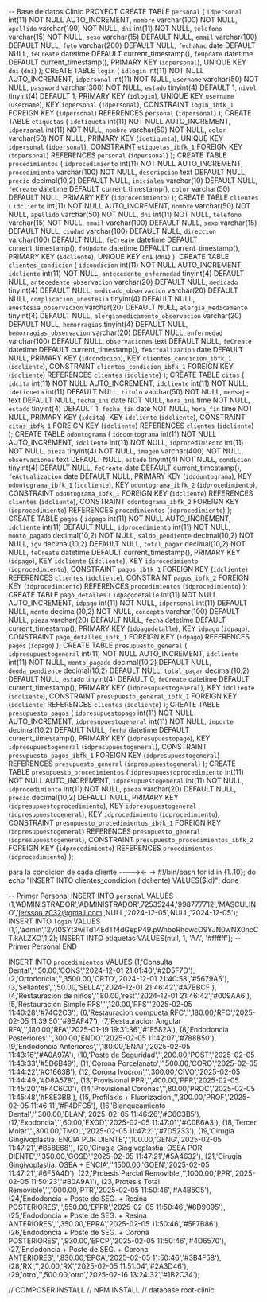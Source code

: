 -- Base de datos Clinic PROYECT
CREATE TABLE `personal` (
  `idpersonal` int(11) NOT NULL AUTO_INCREMENT,
  `nombre` varchar(100) NOT NULL,
  `apellido` varchar(100) NOT NULL,
  `dni` int(11) NOT NULL,
  `telefono` varchar(15) NOT NULL,
  `sexo` varchar(15) DEFAULT NULL,
  `email` varchar(100) DEFAULT NULL,
  `foto` varchar(200) DEFAULT NULL,
  `fechaNac` date DEFAULT NULL,
  `feCreate` datetime DEFAULT current_timestamp(),
  `feUpdate` datetime DEFAULT current_timestamp(),
  PRIMARY KEY (`idpersonal`),
  UNIQUE KEY `dni` (`dni`)
);
CREATE TABLE `login` (
  `idlogin` int(11) NOT NULL AUTO_INCREMENT,
  `idpersonal` int(11) NOT NULL,
  `username` varchar(50) NOT NULL,
  `password` varchar(300) NOT NULL,
  `estado` tinyint(4) DEFAULT 1,
  `nivel` tinyint(4) DEFAULT 1,
  PRIMARY KEY (`idlogin`),
  UNIQUE KEY `username` (`username`),
  KEY `idpersonal` (`idpersonal`),
  CONSTRAINT `login_ibfk_1` FOREIGN KEY (`idpersonal`) REFERENCES `personal` (`idpersonal`)
);
CREATE TABLE `etiquetas` (
  `idetiqueta` int(11) NOT NULL AUTO_INCREMENT,
  `idpersonal` int(11) NOT NULL,
  `nombre` varchar(50) NOT NULL,
  `color` varchar(50) NOT NULL,
  PRIMARY KEY (`idetiqueta`),
  UNIQUE KEY `idpersonal` (`idpersonal`),
  CONSTRAINT `etiquetas_ibfk_1` FOREIGN KEY (`idpersonal`) REFERENCES `personal` (`idpersonal`)
);
CREATE TABLE `procedimientos` (
  `idprocedimiento` int(11) NOT NULL AUTO_INCREMENT,
  `procedimiento` varchar(100) NOT NULL,
  `descripcion` text DEFAULT NULL,
  `precio` decimal(10,2) DEFAULT NULL,
  `iniciales` varchar(10) DEFAULT NULL,
  `feCreate` datetime DEFAULT current_timestamp(),
  `color` varchar(50) DEFAULT NULL,
  PRIMARY KEY (`idprocedimiento`)
);
CREATE TABLE `clientes` (
  `idcliente` int(11) NOT NULL AUTO_INCREMENT,
  `nombre` varchar(50) NOT NULL,
  `apellido` varchar(50) NOT NULL,
  `dni` int(11) NOT NULL,
  `telefono` varchar(15) NOT NULL,
  `email` varchar(100) DEFAULT NULL,
  `sexo` varchar(15) DEFAULT NULL,
  `ciudad` varchar(100) DEFAULT NULL,
  `direccion` varchar(100) DEFAULT NULL,
  `feCreate` datetime DEFAULT current_timestamp(),
  `feUpdate` datetime DEFAULT current_timestamp(),
  PRIMARY KEY (`idcliente`),
  UNIQUE KEY `dni` (`dni`)
);
CREATE TABLE `clientes_condicion` (
  `idcondicion` int(11) NOT NULL AUTO_INCREMENT,
  `idcliente` int(11) NOT NULL,
  `antecedente_enfermedad` tinyint(4) DEFAULT NULL,
  `antecedente_observacion` varchar(20) DEFAULT NULL,
  `medicado` tinyint(4) DEFAULT NULL,
  `medicado_observacion` varchar(20) DEFAULT NULL,
  `complicacion_anestesia` tinyint(4) DEFAULT NULL,
  `anestesia_observacion` varchar(20) DEFAULT NULL,
  `alergia_medicamento` tinyint(4) DEFAULT NULL,
  `alergiamedicamento_observacion` varchar(20) DEFAULT NULL,
  `hemorragias` tinyint(4) DEFAULT NULL,
  `hemorragias_observacion` varchar(20) DEFAULT NULL,
  `enfermedad` varchar(100) DEFAULT NULL,
  `observaciones` text DEFAULT NULL,
  `feCreate` datetime DEFAULT current_timestamp(),
  `feActualizacion` date DEFAULT NULL,
  PRIMARY KEY (`idcondicion`),
  KEY `clientes_condicion_ibfk_1` (`idcliente`),
  CONSTRAINT `clientes_condicion_ibfk_1` FOREIGN KEY (`idcliente`) REFERENCES `clientes` (`idcliente`)
);
CREATE TABLE `citas` (
  `idcita` int(11) NOT NULL AUTO_INCREMENT,
  `idcliente` int(11) NOT NULL,
  `idetiqueta` int(11) DEFAULT NULL,
  `titulo` varchar(50) NOT NULL,
  `mensaje` text DEFAULT NULL,
  `fecha_ini` date NOT NULL,
  `hora_ini` time NOT NULL,
  `estado` tinyint(4) DEFAULT 1,
  `fecha_fin` date NOT NULL,
  `hora_fin` time NOT NULL,
  PRIMARY KEY (`idcita`),
  KEY `idcliente` (`idcliente`),
  CONSTRAINT `citas_ibfk_1` FOREIGN KEY (`idcliente`) REFERENCES `clientes` (`idcliente`)
);
CREATE TABLE `odontograma` (
  `idodontograma` int(11) NOT NULL AUTO_INCREMENT,
  `idcliente` int(11) NOT NULL,
  `idprocedimiento` int(11) NOT NULL,
  `pieza` tinyint(4) NOT NULL,
  `imagen` varchar(400) NOT NULL,
  `observaciones` text DEFAULT NULL,
  `estado` tinyint(4) NOT NULL,
  `condicion` tinyint(4) DEFAULT NULL,
  `feCreate` date DEFAULT current_timestamp(),
  `feActualizacion` date DEFAULT NULL,
  PRIMARY KEY (`idodontograma`),
  KEY `odontograma_ibfk_1` (`idcliente`),
  KEY `odontograma_ibfk_2` (`idprocedimiento`),
  CONSTRAINT `odontograma_ibfk_1` FOREIGN KEY (`idcliente`) REFERENCES `clientes` (`idcliente`),
  CONSTRAINT `odontograma_ibfk_2` FOREIGN KEY (`idprocedimiento`) REFERENCES `procedimientos` (`idprocedimiento`)
);
CREATE TABLE `pagos` (
  `idpago` int(11) NOT NULL AUTO_INCREMENT,
  `idcliente` int(11) DEFAULT NULL,
  `idprocedimiento` int(11) NOT NULL,
  `monto_pagado` decimal(10,2) NOT NULL,
  `saldo_pendiente` decimal(10,2) NOT NULL,
  `igv` decimal(10,2) DEFAULT NULL,
  `total_pagar` decimal(10,2) NOT NULL,
  `feCreate` datetime DEFAULT current_timestamp(),
  PRIMARY KEY (`idpago`),
  KEY `idcliente` (`idcliente`),
  KEY `idprocedimiento` (`idprocedimiento`),
  CONSTRAINT `pagos_ibfk_1` FOREIGN KEY (`idcliente`) REFERENCES `clientes` (`idcliente`),
  CONSTRAINT `pagos_ibfk_2` FOREIGN KEY (`idprocedimiento`) REFERENCES `procedimientos` (`idprocedimiento`)
);
CREATE TABLE `pago_detalles` (
  `idpagodetalle` int(11) NOT NULL AUTO_INCREMENT,
  `idpago` int(11) NOT NULL,
  `idpersonal` int(11) DEFAULT NULL,
  `monto` decimal(10,2) NOT NULL,
  `concepto` varchar(100) DEFAULT NULL,
  `pieza` varchar(20) DEFAULT NULL,
  `fecha` datetime DEFAULT current_timestamp(),
  PRIMARY KEY (`idpagodetalle`),
  KEY `idpago` (`idpago`),
  CONSTRAINT `pago_detalles_ibfk_1` FOREIGN KEY (`idpago`) REFERENCES `pagos` (`idpago`)
);
CREATE TABLE `presupuesto_general` (
  `idpresupuestogeneral` int(11) NOT NULL AUTO_INCREMENT,
  `idcliente` int(11) NOT NULL,
  `monto_pagado` decimal(10,2) DEFAULT NULL,
  `deuda_pendiente` decimal(10,2) DEFAULT NULL,
  `total_pagar` decimal(10,2) DEFAULT NULL,
  `estado` tinyint(4) DEFAULT 0,
  `feCreate` datetime DEFAULT current_timestamp(),
  PRIMARY KEY (`idpresupuestogeneral`),
  KEY `idcliente` (`idcliente`),
  CONSTRAINT `presupuesto_general_ibfk_1` FOREIGN KEY (`idcliente`) REFERENCES `clientes` (`idcliente`)
);
CREATE TABLE `presupuesto_pagos` (
  `idpresupuestopago` int(11) NOT NULL AUTO_INCREMENT,
  `idpresupuestogeneral` int(11) NOT NULL,
  `importe` decimal(10,2) DEFAULT NULL,
  `fecha` datetime DEFAULT current_timestamp(),
  PRIMARY KEY (`idpresupuestopago`),
  KEY `idpresupuestogeneral` (`idpresupuestogeneral`),
  CONSTRAINT `presupuesto_pagos_ibfk_1` FOREIGN KEY (`idpresupuestogeneral`) REFERENCES `presupuesto_general` (`idpresupuestogeneral`)
);
CREATE TABLE `presupuesto_procedimientos` (
  `idpresupuestoprocedimiento` int(11) NOT NULL AUTO_INCREMENT,
  `idpresupuestogeneral` int(11) NOT NULL,
  `idprocedimiento` int(11) NOT NULL,
  `pieza` varchar(20) DEFAULT NULL,
  `precio` decimal(10,2) DEFAULT NULL,
  PRIMARY KEY (`idpresupuestoprocedimiento`),
  KEY `idpresupuestogeneral` (`idpresupuestogeneral`),
  KEY `idprocedimiento` (`idprocedimiento`),
  CONSTRAINT `presupuesto_procedimientos_ibfk_1` FOREIGN KEY (`idpresupuestogeneral`) REFERENCES `presupuesto_general` (`idpresupuestogeneral`),
  CONSTRAINT `presupuesto_procedimientos_ibfk_2` FOREIGN KEY (`idprocedimiento`) REFERENCES `procedimientos` (`idprocedimiento`)
);





para la condicion de cada cliente ----><- ->
#!/bin/bash 
for id in {1..10}; do 
  echo "INSERT INTO clientes_condicion (idcliente) VALUES($id)";
done

-- Primer Personal
INSERT INTO `personal` VALUES
(1,'ADMINISTRADOR','ADMINISTRADOR',72535244,'998777712','MASCULINO','jersson.z032@gmail.com',NULL,'2024-12-05',NULL,'2024-12-05');
INSERT INTO `login` VALUES
(1,1,'admin','$2y$10$Yt3wiTd14EdTf4dGepP49.pWnboRhcwcO9YJN0wNX0ncCT.kALZXO',1,2);
INSERT INTO etiquetas VALUES(null, 1, 'AA', '#ffffff');
-- Primer Personal END

INSERT INTO `procedimientos` VALUES
(1,'Consulta Dental','',50.00,'CONS','2024-12-01 21:01:40','#2D5F7D'),
(2,'Ortodoncia','',3500.00,'ORTO','2024-12-01 21:40:58','#5679A6'),
(3,'Sellantes','',50.00,'SELLA','2024-12-01 21:46:42','#A7BBCF'),
(4,'Restauracion de niños','',80.00,'rest','2024-12-01 21:46:42','#009AA6'),
(5,'Restauracion Simple RFS','',120.00,'RFS','2025-02-05 11:40:28','#74C2C3'),
(6,'Restauracion compueta RFC','',180.00,'RFC','2025-02-05 11:39:50','#9BAF47'),
(7,'Restauracion Angular RFA','',180.00,'RFA','2025-01-19 19:31:36','#1E582A'),
(8,'Endodoncia Posteriores','',300.00,'ENDO','2025-02-05 11:42:07','#788B50'),
(9,'Endodoncia Anteriores','',180.00,'ENAT','2025-02-05 11:43:16','#A0A97A'),
(10,'Poste de Seguridad','',200.00,'POST','2025-02-05 11:43:33','#5D6B49'),
(11,'Corona Porcelanato','',500.00,'CORO','2025-02-05 11:44:22','#C1663B'),
(12,'Corona Ivocron','',300.00,'CIVO','2025-02-05 11:44:49','#D8A578'),
(13,'Provisional PPR','',400.00,'PPR','2025-02-05 11:45:20','#F4C6C0'),
(14,'Provisional Coronas','',80.00,'PROC','2025-02-05 11:45:48','#F8E3BB'),
(15,'Profilaxis + Fluorizacion','',300.00,'PROF','2025-02-05 11:46:11','#F4DFC5'),
(16,'Blanqueamiento Dental','',300.00,'BLAN','2025-02-05 11:46:26','#C6C3B5'),
(17,'Exodoncia','',60.00,'EXOD','2025-02-05 11:47:01','#C0B6A3'),
(18,'Tercer Molar','',300.00,'TMOL','2025-02-05 11:47:21','#7D5233'),
(19,'Cirugia Gingivoplastia. ENCIA POR DIENTE','',100.00,'GENG','2025-02-05 11:47:21','#B58E68'),
(20,'Cirugia Gingivoplastia. OSEA POR DIENTE','',350.00,'GOSD','2025-02-05 11:47:21','#5A4632'),
(21,'Cirugia Gingivoplastia. OSEA + ENCIA','',1500.00,'GOEN','2025-02-05 11:47:21','#6F5A4D'),
(22,'Protesis Parcial Removible','',1000.00,'PPR','2025-02-05 11:50:23','#B0A9A1'),
(23,'Protesis Total Removible','',1000.00,'PTR','2025-02-05 11:50:46','#A4B5C5'),
(24,'Endodoncia + Poste de SEG. + Resina POSTERIORES','',550.00,'EPPR','2025-02-05 11:50:46','#8D9095'),
(25,'Endodoncia + Poste de SEG. + Resina ANTERIORES','',350.00,'EPRA','2025-02-05 11:50:46','#5F7B86'),
(26,'Endodoncia + Poste de SEG. + Corona POSTERIORES','',930.00,'EPCP','2025-02-05 11:50:46','#4D6570'),
(27,'Endodoncia + Poste de SEG. + Corona ANTERIORES','',830.00,'EPCA','2025-02-05 11:50:46','#3B4F58'),
(28,'RX','',20.00,'RX','2025-02-05 11:51:04','#2A3D46'),
(29,'otro','',500.00,'otro','2025-02-16 13:24:32','#1B2C34');

// COMPOSER INSTALL
// NPM INSTALL
// database root-clinic